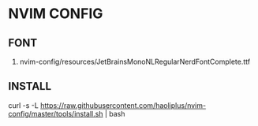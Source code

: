 # NVIM CONFIG

## FONT
1. nvim-config/resources/JetBrainsMonoNLRegularNerdFontComplete.ttf

## INSTALL

curl -s -L https://raw.githubusercontent.com/haoliplus/nvim-config/master/tools/install.sh | bash

